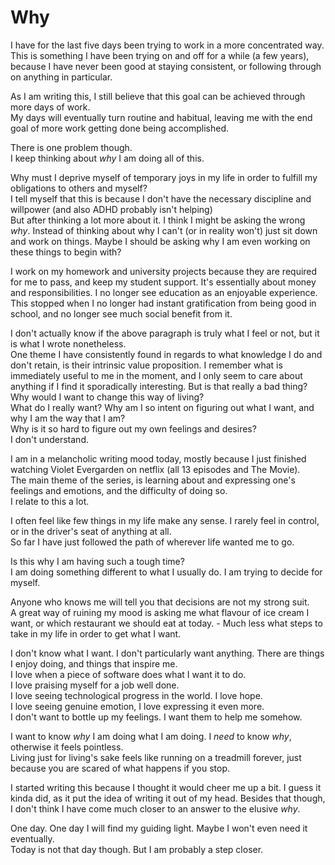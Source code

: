 # Why

I have for the last five days been trying to work in a more concentrated way.  
This is something I have been trying on and off for a while (a few years), because I have never been good at staying consistent, or following through on anything in particular.  

As I am writing this, I still believe that this goal can be achieved through more days of work.  
My days will eventually turn routine and habitual, leaving me with the end goal of more work getting done being accomplished.  

There is one problem though.  
I keep thinking about *why* I am doing all of this.  

Why must I deprive myself of temporary joys in my life in order to fulfill my obligations to others and myself?  
I tell myself that this is because I don't have the necessary discipline and willpower (and also ADHD probably isn't helping)  
But after thinking a lot more about it. I think I might be asking the wrong *why*. Instead of thinking about why I can't (or in reality won't) just sit down and work on things. Maybe I should be asking why I am even working on these things to begin with?  

I work on my homework and university projects because they are required for me to pass, and keep my student support. It's essentially about money and responsibilities. I no longer see education as an enjoyable experience. This stopped when I no longer had instant gratification from being good in school, and no longer see much social benefit from it.  

I don't actually know if the above paragraph is truly what I feel or not, but it is what I wrote nonetheless.  
One theme I have consistently found in regards to what knowledge I do and don't retain, is their intrinsic value proposition. I remember what is immediately useful to me in the moment, and I only seem to care about anything if I find it sporadically interesting. But is that really a bad thing?  
Why would I want to change this way of living?  
What do I really want? Why am I so intent on figuring out what I want, and why I am the way that I am?  
Why is it so hard to figure out my own feelings and desires?  
I don't understand.  

I am in a melancholic writing mood today, mostly because I just finished watching Violet Evergarden on netflix (all 13 episodes and The Movie).  
The main theme of the series, is learning about and expressing one's feelings and emotions, and the difficulty of doing so.  
I relate to this a lot.

I often feel like few things in my life make any sense. I rarely feel in control, or in the driver's seat of anything at all.  
So far I have just followed the path of wherever life wanted me to go.

Is this why I am having such a tough time?  
I am doing something different to what I usually do. I am trying to decide for myself.  

Anyone who knows me will tell you that decisions are not my strong suit.  
A great way of ruining my mood is asking me what flavour of ice cream I want, or which restaurant we should eat at today. - Much less what steps to take in my life in order to get what I want.  

I don't know what I want. I don't particularly want anything. There are things I enjoy doing, and things that inspire me.  
I love when a piece of software does what I want it to do.  
I love praising myself for a job well done.  
I love seeing technological progress in the world. I love hope.  
I love seeing genuine emotion, I love expressing it even more.  
I don't want to bottle up my feelings. I want them to help me somehow.  

I want to know *why* I am doing what I am doing. I *need* to know *why*, otherwise it feels pointless.  
Living just for living's sake feels like running on a treadmill forever, just because you are scared of what happens if you stop.  

I started writing this because I thought it would cheer me up a bit. I guess it kinda did, as it put the idea of writing it out of my head. Besides that though, I don't think I have come much closer to an answer to the elusive *why*.

One day. One day I will find my guiding light. Maybe I won't even need it eventually.  
Today is not that day though. But I am probably a step closer.
